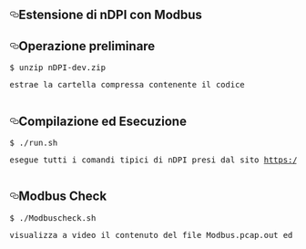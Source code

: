 
<!DOCTYPE html>
<html lang="en">
<head>
<meta charset="utf-8">
<link rel="dns-prefetch" href="https://assets-cdn.github.com">
<link rel="dns-prefetch" href="https://avatars0.githubusercontent.com">
<link rel="dns-prefetch" href="https://avatars1.githubusercontent.com">
<link rel="dns-prefetch" href="https://avatars2.githubusercontent.com">
<link rel="dns-prefetch" href="https://avatars3.githubusercontent.com">
<link rel="dns-prefetch" href="https://github-cloud.s3.amazonaws.com">
<link rel="dns-prefetch" href="https://user-images.githubusercontent.com/">



<link crossorigin="anonymous" media="all" integrity="sha512-lLo2nlsdl+bHLu6PGvC2j3wfP45RnK4wKQLiPnCDcuXfU38AiD+JCdMywnF3WbJC1jaxe3lAI6AM4uJuMFBLEw==" rel="stylesheet" href="https://assets-cdn.github.com/assets/frameworks-08fc49d3bd2694c870ea23d0906f3610.css" />
<link crossorigin="anonymous" media="all" integrity="sha512-W9L323cuphhBv4vNladlNk8BLdMyLuMIbmRIUvguhsFOh9lzoKtVab9+iP0vUmcKVNxsXr50EA0WdHe1pOa6ZQ==" rel="stylesheet" href="https://assets-cdn.github.com/assets/github-2e573f171c5df207e0d7aa8b31f34469.css" />


<link crossorigin="anonymous" media="all" integrity="sha512-pRSniENbHnJR4iic+efkag0DWuX1VEXp2j4NyRnLvnzcD9m/U5d7/LZUhO9OFI+oRHMHpDRGfldeh70YygdXpw==" rel="stylesheet" href="https://assets-cdn.github.com/assets/site-ed8336ee6adec04eafc4a119b696ca41.css" />



<meta name="viewport" content="width=device-width">



<meta property="og:image" content="https://avatars0.githubusercontent.com/u/43413270?s=400&amp;v=4" /><meta property="og:site_name" content="GitHub" /><meta property="og:type" content="object" /><meta property="og:title" content="fsciulli/sgr" /><meta property="og:url" content="https://github.com/fsciulli/sgr" /><meta property="og:description" content="Progetti Corso Gestione di Rete. Contribute to fsciulli/sgr development by creating an account on GitHub." />

<link rel="assets" href="https://assets-cdn.github.com/">

<meta name="pjax-timeout" content="1000">

<meta name="request-id" content="FD07:6A11:C348EA8:11D70DC6:5BF934D3" data-pjax-transient>




<meta name="selected-link" value="repo_source" data-pjax-transient>

<meta name="google-site-verification" content="KT5gs8h0wvaagLKAVWq8bbeNwnZZK1r1XQysX3xurLU">
<meta name="google-site-verification" content="ZzhVyEFwb7w3e0-uOTltm8Jsck2F5StVihD0exw2fsA">
<meta name="google-site-verification" content="GXs5KoUUkNCoaAZn7wPN-t01Pywp9M3sEjnt_3_ZWPc">

<meta name="octolytics-host" content="collector.githubapp.com" /><meta name="octolytics-app-id" content="github" /><meta name="octolytics-event-url" content="https://collector.githubapp.com/github-external/browser_event" /><meta name="octolytics-dimension-request_id" content="FD07:6A11:C348EA8:11D70DC6:5BF934D3" /><meta name="octolytics-dimension-region_edge" content="ams" /><meta name="octolytics-dimension-region_render" content="iad" />
<meta name="analytics-location" content="/&lt;user-name&gt;/&lt;repo-name&gt;/blob/show" data-pjax-transient="true" />



<meta name="google-analytics" content="UA-3769691-2">


<meta class="js-ga-set" name="dimension1" content="Logged Out">





<meta name="hostname" content="github.com">
<meta name="user-login" content="">

<meta name="expected-hostname" content="github.com">
<meta name="js-proxy-site-detection-payload" content="N2ZlNTE5NDNmYzQ5ZWU3MGJkMGY5YWQzMmE3ZjE3ZjdiZTg2ZTUwNWVlNTU3YjBjMzQ0NDk2MDllOGI4NDA5OXx7InJlbW90ZV9hZGRyZXNzIjoiODcuMTEuMzMuNzgiLCJyZXF1ZXN0X2lkIjoiRkQwNzo2QTExOkMzNDhFQTg6MTFENzBEQzY6NUJGOTM0RDMiLCJ0aW1lc3RhbXAiOjE1NDMwNTg2NDcsImhvc3QiOiJnaXRodWIuY29tIn0=">

<meta name="enabled-features" content="DASHBOARD_V2_LAYOUT_OPT_IN,EXPLORE_DISCOVER_REPOSITORIES,UNIVERSE_BANNER,MARKETPLACE_PLAN_RESTRICTION_EDITOR">

<meta name="html-safe-nonce" content="953d312ebe488be50fec1b5489dc813119ad3e26">

<meta http-equiv="x-pjax-version" content="c9e6aa849b8e8aca3677acbd9a0c14c9">


<link href="https://github.com/fsciulli/sgr/commits/master.atom" rel="alternate" title="Recent Commits to sgr:master" type="application/atom+xml">

<meta name="go-import" content="github.com/fsciulli/sgr git https://github.com/fsciulli/sgr.git">

<meta name="octolytics-dimension-user_id" content="43413270" /><meta name="octolytics-dimension-user_login" content="fsciulli" /><meta name="octolytics-dimension-repository_id" content="149470842" /><meta name="octolytics-dimension-repository_nwo" content="fsciulli/sgr" /><meta name="octolytics-dimension-repository_public" content="true" /><meta name="octolytics-dimension-repository_is_fork" content="true" /><meta name="octolytics-dimension-repository_parent_id" content="119234988" /><meta name="octolytics-dimension-repository_parent_nwo" content="lucaderi/sgr" /><meta name="octolytics-dimension-repository_network_root_id" content="119234988" /><meta name="octolytics-dimension-repository_network_root_nwo" content="lucaderi/sgr" /><meta name="octolytics-dimension-repository_explore_github_marketplace_ci_cta_shown" content="false" />


<link rel="canonical" href="https://github.com/fsciulli/sgr/blob/master/2018/Coco_Finocchio/README.md" data-pjax-transient>


<meta name="browser-stats-url" content="https://api.github.com/_private/browser/stats">

<meta name="browser-errors-url" content="https://api.github.com/_private/browser/errors">

<link rel="mask-icon" href="https://assets-cdn.github.com/pinned-octocat.svg" color="#000000">
<link rel="icon" type="image/x-icon" class="js-site-favicon" href="https://assets-cdn.github.com/favicon.ico">

<meta name="theme-color" content="#1e2327">



<link rel="manifest" href="/manifest.json" crossOrigin="use-credentials">

</head>

<body>
<div>
<div id="readme" class="readme blob instapaper_body">
<article class="markdown-body entry-content" itemprop="text"><h1><a id="user-content-Estensione di nDPI con Modbus" class="anchor" aria-hidden="true" href="#Estensione di nDPI con Modbus"><svg class="octicon octicon-link" viewBox="0 0 16 16" version="1.1" width="16" height="16" aria-hidden="true"><path fill-rule="evenodd" d="M4 9h1v1H4c-1.5 0-3-1.69-3-3.5S2.55 3 4 3h4c1.45 0 3 1.69 3 3.5 0 1.41-.91 2.72-2 3.25V8.59c.58-.45 1-1.27 1-2.09C10 5.22 8.98 4 8 4H4c-.98 0-2 1.22-2 2.5S3 9 4 9zm9-3h-1v1h1c1 0 2 1.22 2 2.5S13.98 12 13 12H9c-.98 0-2-1.22-2-2.5 0-.83.42-1.64 1-2.09V6.25c-1.09.53-2 1.84-2 3.25C6 11.31 7.55 13 9 13h4c1.45 0 3-1.69 3-3.5S14.5 6 13 6z"></path></svg></a>Estensione di nDPI con Modbus</h1>
<h1><a id="user-content-Compilazione ed Esecuzione " class="anchor" aria-hidden="true" href="#Operazione preliminare "><svg class="octicon octicon-link" viewBox="0 0 16 16" version="1.1" width="16" height="16" aria-hidden="true"><path fill-rule="evenodd" d="M4 9h1v1H4c-1.5 0-3-1.69-3-3.5S2.55 3 4 3h4c1.45 0 3 1.69 3 3.5 0 1.41-.91 2.72-2 3.25V8.59c.58-.45 1-1.27 1-2.09C10 5.22 8.98 4 8 4H4c-.98 0-2 1.22-2 2.5S3 9 4 9zm9-3h-1v1h1c1 0 2 1.22 2 2.5S13.98 12 13 12H9c-.98 0-2-1.22-2-2.5 0-.83.42-1.64 1-2.09V6.25c-1.09.53-2 1.84-2 3.25C6 11.31 7.55 13 9 13h4c1.45 0 3-1.69 3-3.5S14.5 6 13 6z"></path></svg></a>Operazione preliminare </h1>
<div class="highlight highlight-source-shell"><pre>$ unzip nDPI-dev.zip <p>estrae la cartella compressa contenente il codice </p></pre></div>
<p>  </p>

<h1><a id="user-content-Compilazione ed Esecuzione " class="anchor" aria-hidden="true" href="#Compilazione ed Esecuzione "><svg class="octicon octicon-link" viewBox="0 0 16 16" version="1.1" width="16" height="16" aria-hidden="true"><path fill-rule="evenodd" d="M4 9h1v1H4c-1.5 0-3-1.69-3-3.5S2.55 3 4 3h4c1.45 0 3 1.69 3 3.5 0 1.41-.91 2.72-2 3.25V8.59c.58-.45 1-1.27 1-2.09C10 5.22 8.98 4 8 4H4c-.98 0-2 1.22-2 2.5S3 9 4 9zm9-3h-1v1h1c1 0 2 1.22 2 2.5S13.98 12 13 12H9c-.98 0-2-1.22-2-2.5 0-.83.42-1.64 1-2.09V6.25c-1.09.53-2 1.84-2 3.25C6 11.31 7.55 13 9 13h4c1.45 0 3-1.69 3-3.5S14.5 6 13 6z"></path></svg></a>Compilazione ed Esecuzione </h1>
<div class="highlight highlight-source-shell"><pre>$ ./run.sh <p>esegue tutti i comandi tipici di nDPI presi dal sito <a href="https://github.com/ntop/nDPI/">https://github.com/ntop/nDPI/</a> </p></pre></div>
<p>  </p>
<p>  
<h1><a id="user-content-Modbus Check" class="anchor" aria-hidden="true" href="#Modbus Check"><svg class="octicon octicon-link" viewBox="0 0 16 16" version="1.1" width="16" height="16" aria-hidden="true"><path fill-rule="evenodd" d="M4 9h1v1H4c-1.5 0-3-1.69-3-3.5S2.55 3 4 3h4c1.45 0 3 1.69 3 3.5 0 1.41-.91 2.72-2 3.25V8.59c.58-.45 1-1.27 1-2.09C10 5.22 8.98 4 8 4H4c-.98 0-2 1.22-2 2.5S3 9 4 9zm9-3h-1v1h1c1 0 2 1.22 2 2.5S13.98 12 13 12H9c-.98 0-2-1.22-2-2.5 0-.83.42-1.64 1-2.09V6.25c-1.09.53-2 1.84-2 3.25C6 11.31 7.55 13 9 13h4c1.45 0 3-1.69 3-3.5S14.5 6 13 6z"></path></svg></a>Modbus Check</h1>
<div class="highlight highlight-source-shell"><pre>$ ./Modbuscheck.sh<p>visualizza a video il contenuto del file Modbus.pcap.out ed esegue nDpiReader con il pcap di Modbus</p></pre></div>
<p>  </p>
</article>
</div>

</div>    
</body>
</html>

